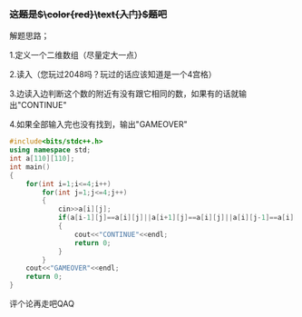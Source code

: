 ### ~~这题是$\color{red}\text{入门}$题吧~~

解题思路；

1.定义一个二维数组（尽量定大一点）

2.读入（您玩过2048吗？玩过的话应该知道是一个4宫格）

3.边读入边判断这个数的附近有没有跟它相同的数，如果有的话就输出"CONTINUE"

4.如果全部输入完也没有找到，输出"GAMEOVER"

```cpp
#include<bits/stdc++.h>
using namespace std;
int a[110][110];
int main()
{
    for(int i=1;i<=4;i++)
        for(int j=1;j<=4;j++)
        {
            cin>>a[i][j];
            if(a[i-1][j]==a[i][j]||a[i+1][j]==a[i][j]||a[i][j-1]==a[i][j]||a[i][j+1]==a[i][j])
            {
                cout<<"CONTINUE"<<endl; 
                return 0;
            }
        }
    cout<<"GAMEOVER"<<endl;
    return 0;
}
```
评个论再走吧QAQ